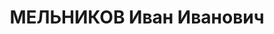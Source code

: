 ---
title: МЕЛЬНИКОВ Иван Иванович
description: 'Род. в 1903, Пермская обл., Ворошиловский р-н, с. Усолье, русский. Проживал:
  г. Пермь.

  Арестован 16.06.1937. Обв.: терр., к.-р. деятельность. Приговор: 15.01.1938 – ВМН'
---